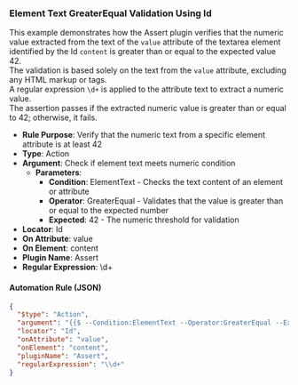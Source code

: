 ### Element Text GreaterEqual Validation Using Id

This example demonstrates how the Assert plugin verifies that the numeric value extracted from the text of the `value` attribute of the textarea element identified by the Id `content` is greater than or equal to the expected value 42.  
The validation is based solely on the text from the `value` attribute, excluding any HTML markup or tags.  
A regular expression `\d+` is applied to the attribute text to extract a numeric value.  
The assertion passes if the extracted numeric value is greater than or equal to 42; otherwise, it fails.

- **Rule Purpose**: Verify that the numeric text from a specific element attribute is at least 42  
- **Type**: Action  
- **Argument**: Check if element text meets numeric condition  
  - **Parameters**:  
    - **Condition**: ElementText - Checks the text content of an element or attribute  
    - **Operator**: GreaterEqual - Validates that the value is greater than or equal to the expected number  
    - **Expected**: 42 - The numeric threshold for validation  
- **Locator**: Id  
- **On Attribute**: value  
- **On Element**: content  
- **Plugin Name**: Assert  
- **Regular Expression**: \d+

#### Automation Rule (JSON)

```json
{
  "$type": "Action",
  "argument": "{{$ --Condition:ElementText --Operator:GreaterEqual --Expected:42}}",
  "locator": "Id",
  "onAttribute": "value",
  "onElement": "content",
  "pluginName": "Assert",
  "regularExpression": "\\d+"
}
```
